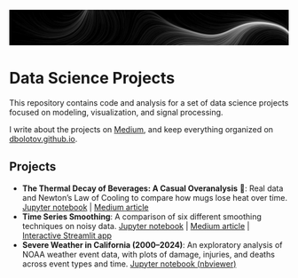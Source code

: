 ![Banner](images/banner_perlin_flow.png)

# Data Science Projects

This repository contains code and analysis for a set of data science projects focused on modeling, visualization, and signal processing.

I write about the projects on [Medium](https://medium.com/@dmitriy.bolotov), and keep everything organized on [dbolotov.github.io](dbolotov.github.io).


## Projects
- **The Thermal Decay of Beverages: A Casual Overanalysis** 🍵: Real data and Newton’s Law of Cooling to compare how mugs lose heat over time. [Jupyter notebook](thermal_decay_of_beverages/thermal_decay_of_beverages.ipynb) | [Medium article](https://medium.com/@dmitriy.bolotov/the-thermal-decay-of-beverages-a-casual-overanalysis-0c9d863b861e)
- **Time Series Smoothing**: A comparison of six different smoothing techniques on noisy data. [Jupyter notebook](time_series_smoothing/time_series_smoothing.ipynb) | [Medium article](https://medium.com/@dmitriy.bolotov/six-approaches-to-time-series-smoothing-cc3ea9d6b64f) | [Interactive Streamlit app](https://timeseriessmoothing.streamlit.app/)
- **Severe Weather in California (2000–2024)**: An exploratory analysis of NOAA weather event data, with plots of damage, injuries, and deaths across event types and time. [Jupyter notebook (nbviewer)](https://nbviewer.org/github/dbolotov/data_science_blog/blob/main/storm_data_analysis/storm_data_analysis_ca.ipynb)